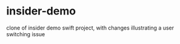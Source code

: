 # insider-demo
clone of insider demo swift project, with changes illustrating a user switching issue
